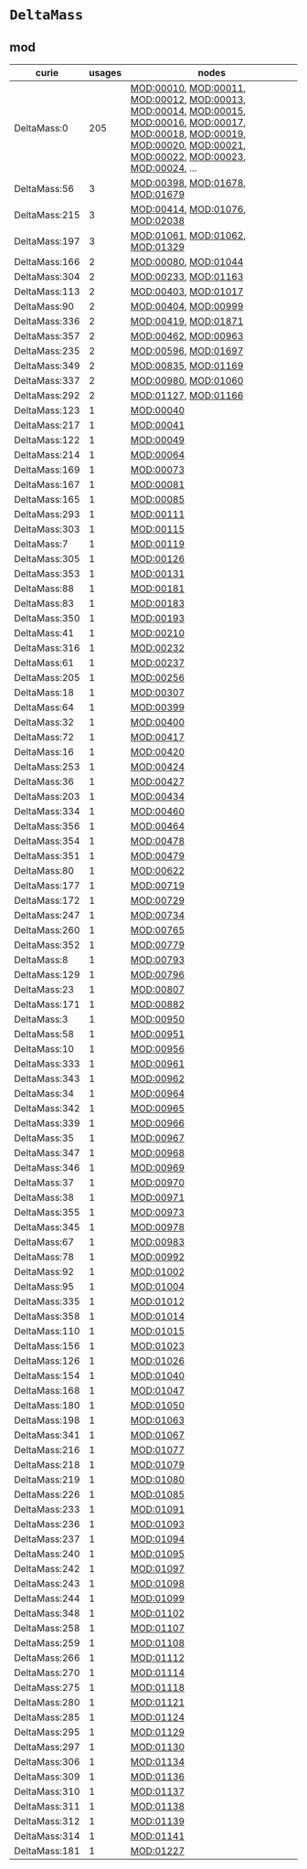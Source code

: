 # `DeltaMass`

## mod

| curie         |   usages | nodes                                                                                                                                                                                                                                                                                                                                                                                                                                                                                                                                                                                                                                                                                                                                |
|---------------|----------|--------------------------------------------------------------------------------------------------------------------------------------------------------------------------------------------------------------------------------------------------------------------------------------------------------------------------------------------------------------------------------------------------------------------------------------------------------------------------------------------------------------------------------------------------------------------------------------------------------------------------------------------------------------------------------------------------------------------------------------|
| DeltaMass:0   |      205 | [MOD:00010](https://bioregistry.io/MOD:00010), [MOD:00011](https://bioregistry.io/MOD:00011), [MOD:00012](https://bioregistry.io/MOD:00012), [MOD:00013](https://bioregistry.io/MOD:00013), [MOD:00014](https://bioregistry.io/MOD:00014), [MOD:00015](https://bioregistry.io/MOD:00015), [MOD:00016](https://bioregistry.io/MOD:00016), [MOD:00017](https://bioregistry.io/MOD:00017), [MOD:00018](https://bioregistry.io/MOD:00018), [MOD:00019](https://bioregistry.io/MOD:00019), [MOD:00020](https://bioregistry.io/MOD:00020), [MOD:00021](https://bioregistry.io/MOD:00021), [MOD:00022](https://bioregistry.io/MOD:00022), [MOD:00023](https://bioregistry.io/MOD:00023), [MOD:00024](https://bioregistry.io/MOD:00024), ... |
| DeltaMass:56  |        3 | [MOD:00398](https://bioregistry.io/MOD:00398), [MOD:01678](https://bioregistry.io/MOD:01678), [MOD:01679](https://bioregistry.io/MOD:01679)                                                                                                                                                                                                                                                                                                                                                                                                                                                                                                                                                                                          |
| DeltaMass:215 |        3 | [MOD:00414](https://bioregistry.io/MOD:00414), [MOD:01076](https://bioregistry.io/MOD:01076), [MOD:02038](https://bioregistry.io/MOD:02038)                                                                                                                                                                                                                                                                                                                                                                                                                                                                                                                                                                                          |
| DeltaMass:197 |        3 | [MOD:01061](https://bioregistry.io/MOD:01061), [MOD:01062](https://bioregistry.io/MOD:01062), [MOD:01329](https://bioregistry.io/MOD:01329)                                                                                                                                                                                                                                                                                                                                                                                                                                                                                                                                                                                          |
| DeltaMass:166 |        2 | [MOD:00080](https://bioregistry.io/MOD:00080), [MOD:01044](https://bioregistry.io/MOD:01044)                                                                                                                                                                                                                                                                                                                                                                                                                                                                                                                                                                                                                                         |
| DeltaMass:304 |        2 | [MOD:00233](https://bioregistry.io/MOD:00233), [MOD:01163](https://bioregistry.io/MOD:01163)                                                                                                                                                                                                                                                                                                                                                                                                                                                                                                                                                                                                                                         |
| DeltaMass:113 |        2 | [MOD:00403](https://bioregistry.io/MOD:00403), [MOD:01017](https://bioregistry.io/MOD:01017)                                                                                                                                                                                                                                                                                                                                                                                                                                                                                                                                                                                                                                         |
| DeltaMass:90  |        2 | [MOD:00404](https://bioregistry.io/MOD:00404), [MOD:00999](https://bioregistry.io/MOD:00999)                                                                                                                                                                                                                                                                                                                                                                                                                                                                                                                                                                                                                                         |
| DeltaMass:336 |        2 | [MOD:00419](https://bioregistry.io/MOD:00419), [MOD:01871](https://bioregistry.io/MOD:01871)                                                                                                                                                                                                                                                                                                                                                                                                                                                                                                                                                                                                                                         |
| DeltaMass:357 |        2 | [MOD:00462](https://bioregistry.io/MOD:00462), [MOD:00963](https://bioregistry.io/MOD:00963)                                                                                                                                                                                                                                                                                                                                                                                                                                                                                                                                                                                                                                         |
| DeltaMass:235 |        2 | [MOD:00596](https://bioregistry.io/MOD:00596), [MOD:01697](https://bioregistry.io/MOD:01697)                                                                                                                                                                                                                                                                                                                                                                                                                                                                                                                                                                                                                                         |
| DeltaMass:349 |        2 | [MOD:00835](https://bioregistry.io/MOD:00835), [MOD:01169](https://bioregistry.io/MOD:01169)                                                                                                                                                                                                                                                                                                                                                                                                                                                                                                                                                                                                                                         |
| DeltaMass:337 |        2 | [MOD:00980](https://bioregistry.io/MOD:00980), [MOD:01060](https://bioregistry.io/MOD:01060)                                                                                                                                                                                                                                                                                                                                                                                                                                                                                                                                                                                                                                         |
| DeltaMass:292 |        2 | [MOD:01127](https://bioregistry.io/MOD:01127), [MOD:01166](https://bioregistry.io/MOD:01166)                                                                                                                                                                                                                                                                                                                                                                                                                                                                                                                                                                                                                                         |
| DeltaMass:123 |        1 | [MOD:00040](https://bioregistry.io/MOD:00040)                                                                                                                                                                                                                                                                                                                                                                                                                                                                                                                                                                                                                                                                                        |
| DeltaMass:217 |        1 | [MOD:00041](https://bioregistry.io/MOD:00041)                                                                                                                                                                                                                                                                                                                                                                                                                                                                                                                                                                                                                                                                                        |
| DeltaMass:122 |        1 | [MOD:00049](https://bioregistry.io/MOD:00049)                                                                                                                                                                                                                                                                                                                                                                                                                                                                                                                                                                                                                                                                                        |
| DeltaMass:214 |        1 | [MOD:00064](https://bioregistry.io/MOD:00064)                                                                                                                                                                                                                                                                                                                                                                                                                                                                                                                                                                                                                                                                                        |
| DeltaMass:169 |        1 | [MOD:00073](https://bioregistry.io/MOD:00073)                                                                                                                                                                                                                                                                                                                                                                                                                                                                                                                                                                                                                                                                                        |
| DeltaMass:167 |        1 | [MOD:00081](https://bioregistry.io/MOD:00081)                                                                                                                                                                                                                                                                                                                                                                                                                                                                                                                                                                                                                                                                                        |
| DeltaMass:165 |        1 | [MOD:00085](https://bioregistry.io/MOD:00085)                                                                                                                                                                                                                                                                                                                                                                                                                                                                                                                                                                                                                                                                                        |
| DeltaMass:293 |        1 | [MOD:00111](https://bioregistry.io/MOD:00111)                                                                                                                                                                                                                                                                                                                                                                                                                                                                                                                                                                                                                                                                                        |
| DeltaMass:303 |        1 | [MOD:00115](https://bioregistry.io/MOD:00115)                                                                                                                                                                                                                                                                                                                                                                                                                                                                                                                                                                                                                                                                                        |
| DeltaMass:7   |        1 | [MOD:00119](https://bioregistry.io/MOD:00119)                                                                                                                                                                                                                                                                                                                                                                                                                                                                                                                                                                                                                                                                                        |
| DeltaMass:305 |        1 | [MOD:00126](https://bioregistry.io/MOD:00126)                                                                                                                                                                                                                                                                                                                                                                                                                                                                                                                                                                                                                                                                                        |
| DeltaMass:353 |        1 | [MOD:00131](https://bioregistry.io/MOD:00131)                                                                                                                                                                                                                                                                                                                                                                                                                                                                                                                                                                                                                                                                                        |
| DeltaMass:88  |        1 | [MOD:00181](https://bioregistry.io/MOD:00181)                                                                                                                                                                                                                                                                                                                                                                                                                                                                                                                                                                                                                                                                                        |
| DeltaMass:83  |        1 | [MOD:00183](https://bioregistry.io/MOD:00183)                                                                                                                                                                                                                                                                                                                                                                                                                                                                                                                                                                                                                                                                                        |
| DeltaMass:350 |        1 | [MOD:00193](https://bioregistry.io/MOD:00193)                                                                                                                                                                                                                                                                                                                                                                                                                                                                                                                                                                                                                                                                                        |
| DeltaMass:41  |        1 | [MOD:00210](https://bioregistry.io/MOD:00210)                                                                                                                                                                                                                                                                                                                                                                                                                                                                                                                                                                                                                                                                                        |
| DeltaMass:316 |        1 | [MOD:00232](https://bioregistry.io/MOD:00232)                                                                                                                                                                                                                                                                                                                                                                                                                                                                                                                                                                                                                                                                                        |
| DeltaMass:61  |        1 | [MOD:00237](https://bioregistry.io/MOD:00237)                                                                                                                                                                                                                                                                                                                                                                                                                                                                                                                                                                                                                                                                                        |
| DeltaMass:205 |        1 | [MOD:00256](https://bioregistry.io/MOD:00256)                                                                                                                                                                                                                                                                                                                                                                                                                                                                                                                                                                                                                                                                                        |
| DeltaMass:18  |        1 | [MOD:00307](https://bioregistry.io/MOD:00307)                                                                                                                                                                                                                                                                                                                                                                                                                                                                                                                                                                                                                                                                                        |
| DeltaMass:64  |        1 | [MOD:00399](https://bioregistry.io/MOD:00399)                                                                                                                                                                                                                                                                                                                                                                                                                                                                                                                                                                                                                                                                                        |
| DeltaMass:32  |        1 | [MOD:00400](https://bioregistry.io/MOD:00400)                                                                                                                                                                                                                                                                                                                                                                                                                                                                                                                                                                                                                                                                                        |
| DeltaMass:72  |        1 | [MOD:00417](https://bioregistry.io/MOD:00417)                                                                                                                                                                                                                                                                                                                                                                                                                                                                                                                                                                                                                                                                                        |
| DeltaMass:16  |        1 | [MOD:00420](https://bioregistry.io/MOD:00420)                                                                                                                                                                                                                                                                                                                                                                                                                                                                                                                                                                                                                                                                                        |
| DeltaMass:253 |        1 | [MOD:00424](https://bioregistry.io/MOD:00424)                                                                                                                                                                                                                                                                                                                                                                                                                                                                                                                                                                                                                                                                                        |
| DeltaMass:36  |        1 | [MOD:00427](https://bioregistry.io/MOD:00427)                                                                                                                                                                                                                                                                                                                                                                                                                                                                                                                                                                                                                                                                                        |
| DeltaMass:203 |        1 | [MOD:00434](https://bioregistry.io/MOD:00434)                                                                                                                                                                                                                                                                                                                                                                                                                                                                                                                                                                                                                                                                                        |
| DeltaMass:334 |        1 | [MOD:00460](https://bioregistry.io/MOD:00460)                                                                                                                                                                                                                                                                                                                                                                                                                                                                                                                                                                                                                                                                                        |
| DeltaMass:356 |        1 | [MOD:00464](https://bioregistry.io/MOD:00464)                                                                                                                                                                                                                                                                                                                                                                                                                                                                                                                                                                                                                                                                                        |
| DeltaMass:354 |        1 | [MOD:00478](https://bioregistry.io/MOD:00478)                                                                                                                                                                                                                                                                                                                                                                                                                                                                                                                                                                                                                                                                                        |
| DeltaMass:351 |        1 | [MOD:00479](https://bioregistry.io/MOD:00479)                                                                                                                                                                                                                                                                                                                                                                                                                                                                                                                                                                                                                                                                                        |
| DeltaMass:80  |        1 | [MOD:00622](https://bioregistry.io/MOD:00622)                                                                                                                                                                                                                                                                                                                                                                                                                                                                                                                                                                                                                                                                                        |
| DeltaMass:177 |        1 | [MOD:00719](https://bioregistry.io/MOD:00719)                                                                                                                                                                                                                                                                                                                                                                                                                                                                                                                                                                                                                                                                                        |
| DeltaMass:172 |        1 | [MOD:00729](https://bioregistry.io/MOD:00729)                                                                                                                                                                                                                                                                                                                                                                                                                                                                                                                                                                                                                                                                                        |
| DeltaMass:247 |        1 | [MOD:00734](https://bioregistry.io/MOD:00734)                                                                                                                                                                                                                                                                                                                                                                                                                                                                                                                                                                                                                                                                                        |
| DeltaMass:260 |        1 | [MOD:00765](https://bioregistry.io/MOD:00765)                                                                                                                                                                                                                                                                                                                                                                                                                                                                                                                                                                                                                                                                                        |
| DeltaMass:352 |        1 | [MOD:00779](https://bioregistry.io/MOD:00779)                                                                                                                                                                                                                                                                                                                                                                                                                                                                                                                                                                                                                                                                                        |
| DeltaMass:8   |        1 | [MOD:00793](https://bioregistry.io/MOD:00793)                                                                                                                                                                                                                                                                                                                                                                                                                                                                                                                                                                                                                                                                                        |
| DeltaMass:129 |        1 | [MOD:00796](https://bioregistry.io/MOD:00796)                                                                                                                                                                                                                                                                                                                                                                                                                                                                                                                                                                                                                                                                                        |
| DeltaMass:23  |        1 | [MOD:00807](https://bioregistry.io/MOD:00807)                                                                                                                                                                                                                                                                                                                                                                                                                                                                                                                                                                                                                                                                                        |
| DeltaMass:171 |        1 | [MOD:00882](https://bioregistry.io/MOD:00882)                                                                                                                                                                                                                                                                                                                                                                                                                                                                                                                                                                                                                                                                                        |
| DeltaMass:3   |        1 | [MOD:00950](https://bioregistry.io/MOD:00950)                                                                                                                                                                                                                                                                                                                                                                                                                                                                                                                                                                                                                                                                                        |
| DeltaMass:58  |        1 | [MOD:00951](https://bioregistry.io/MOD:00951)                                                                                                                                                                                                                                                                                                                                                                                                                                                                                                                                                                                                                                                                                        |
| DeltaMass:10  |        1 | [MOD:00956](https://bioregistry.io/MOD:00956)                                                                                                                                                                                                                                                                                                                                                                                                                                                                                                                                                                                                                                                                                        |
| DeltaMass:333 |        1 | [MOD:00961](https://bioregistry.io/MOD:00961)                                                                                                                                                                                                                                                                                                                                                                                                                                                                                                                                                                                                                                                                                        |
| DeltaMass:343 |        1 | [MOD:00962](https://bioregistry.io/MOD:00962)                                                                                                                                                                                                                                                                                                                                                                                                                                                                                                                                                                                                                                                                                        |
| DeltaMass:34  |        1 | [MOD:00964](https://bioregistry.io/MOD:00964)                                                                                                                                                                                                                                                                                                                                                                                                                                                                                                                                                                                                                                                                                        |
| DeltaMass:342 |        1 | [MOD:00965](https://bioregistry.io/MOD:00965)                                                                                                                                                                                                                                                                                                                                                                                                                                                                                                                                                                                                                                                                                        |
| DeltaMass:339 |        1 | [MOD:00966](https://bioregistry.io/MOD:00966)                                                                                                                                                                                                                                                                                                                                                                                                                                                                                                                                                                                                                                                                                        |
| DeltaMass:35  |        1 | [MOD:00967](https://bioregistry.io/MOD:00967)                                                                                                                                                                                                                                                                                                                                                                                                                                                                                                                                                                                                                                                                                        |
| DeltaMass:347 |        1 | [MOD:00968](https://bioregistry.io/MOD:00968)                                                                                                                                                                                                                                                                                                                                                                                                                                                                                                                                                                                                                                                                                        |
| DeltaMass:346 |        1 | [MOD:00969](https://bioregistry.io/MOD:00969)                                                                                                                                                                                                                                                                                                                                                                                                                                                                                                                                                                                                                                                                                        |
| DeltaMass:37  |        1 | [MOD:00970](https://bioregistry.io/MOD:00970)                                                                                                                                                                                                                                                                                                                                                                                                                                                                                                                                                                                                                                                                                        |
| DeltaMass:38  |        1 | [MOD:00971](https://bioregistry.io/MOD:00971)                                                                                                                                                                                                                                                                                                                                                                                                                                                                                                                                                                                                                                                                                        |
| DeltaMass:355 |        1 | [MOD:00973](https://bioregistry.io/MOD:00973)                                                                                                                                                                                                                                                                                                                                                                                                                                                                                                                                                                                                                                                                                        |
| DeltaMass:345 |        1 | [MOD:00978](https://bioregistry.io/MOD:00978)                                                                                                                                                                                                                                                                                                                                                                                                                                                                                                                                                                                                                                                                                        |
| DeltaMass:67  |        1 | [MOD:00983](https://bioregistry.io/MOD:00983)                                                                                                                                                                                                                                                                                                                                                                                                                                                                                                                                                                                                                                                                                        |
| DeltaMass:78  |        1 | [MOD:00992](https://bioregistry.io/MOD:00992)                                                                                                                                                                                                                                                                                                                                                                                                                                                                                                                                                                                                                                                                                        |
| DeltaMass:92  |        1 | [MOD:01002](https://bioregistry.io/MOD:01002)                                                                                                                                                                                                                                                                                                                                                                                                                                                                                                                                                                                                                                                                                        |
| DeltaMass:95  |        1 | [MOD:01004](https://bioregistry.io/MOD:01004)                                                                                                                                                                                                                                                                                                                                                                                                                                                                                                                                                                                                                                                                                        |
| DeltaMass:335 |        1 | [MOD:01012](https://bioregistry.io/MOD:01012)                                                                                                                                                                                                                                                                                                                                                                                                                                                                                                                                                                                                                                                                                        |
| DeltaMass:358 |        1 | [MOD:01014](https://bioregistry.io/MOD:01014)                                                                                                                                                                                                                                                                                                                                                                                                                                                                                                                                                                                                                                                                                        |
| DeltaMass:110 |        1 | [MOD:01015](https://bioregistry.io/MOD:01015)                                                                                                                                                                                                                                                                                                                                                                                                                                                                                                                                                                                                                                                                                        |
| DeltaMass:156 |        1 | [MOD:01023](https://bioregistry.io/MOD:01023)                                                                                                                                                                                                                                                                                                                                                                                                                                                                                                                                                                                                                                                                                        |
| DeltaMass:126 |        1 | [MOD:01026](https://bioregistry.io/MOD:01026)                                                                                                                                                                                                                                                                                                                                                                                                                                                                                                                                                                                                                                                                                        |
| DeltaMass:154 |        1 | [MOD:01040](https://bioregistry.io/MOD:01040)                                                                                                                                                                                                                                                                                                                                                                                                                                                                                                                                                                                                                                                                                        |
| DeltaMass:168 |        1 | [MOD:01047](https://bioregistry.io/MOD:01047)                                                                                                                                                                                                                                                                                                                                                                                                                                                                                                                                                                                                                                                                                        |
| DeltaMass:180 |        1 | [MOD:01050](https://bioregistry.io/MOD:01050)                                                                                                                                                                                                                                                                                                                                                                                                                                                                                                                                                                                                                                                                                        |
| DeltaMass:198 |        1 | [MOD:01063](https://bioregistry.io/MOD:01063)                                                                                                                                                                                                                                                                                                                                                                                                                                                                                                                                                                                                                                                                                        |
| DeltaMass:341 |        1 | [MOD:01067](https://bioregistry.io/MOD:01067)                                                                                                                                                                                                                                                                                                                                                                                                                                                                                                                                                                                                                                                                                        |
| DeltaMass:216 |        1 | [MOD:01077](https://bioregistry.io/MOD:01077)                                                                                                                                                                                                                                                                                                                                                                                                                                                                                                                                                                                                                                                                                        |
| DeltaMass:218 |        1 | [MOD:01079](https://bioregistry.io/MOD:01079)                                                                                                                                                                                                                                                                                                                                                                                                                                                                                                                                                                                                                                                                                        |
| DeltaMass:219 |        1 | [MOD:01080](https://bioregistry.io/MOD:01080)                                                                                                                                                                                                                                                                                                                                                                                                                                                                                                                                                                                                                                                                                        |
| DeltaMass:226 |        1 | [MOD:01085](https://bioregistry.io/MOD:01085)                                                                                                                                                                                                                                                                                                                                                                                                                                                                                                                                                                                                                                                                                        |
| DeltaMass:233 |        1 | [MOD:01091](https://bioregistry.io/MOD:01091)                                                                                                                                                                                                                                                                                                                                                                                                                                                                                                                                                                                                                                                                                        |
| DeltaMass:236 |        1 | [MOD:01093](https://bioregistry.io/MOD:01093)                                                                                                                                                                                                                                                                                                                                                                                                                                                                                                                                                                                                                                                                                        |
| DeltaMass:237 |        1 | [MOD:01094](https://bioregistry.io/MOD:01094)                                                                                                                                                                                                                                                                                                                                                                                                                                                                                                                                                                                                                                                                                        |
| DeltaMass:240 |        1 | [MOD:01095](https://bioregistry.io/MOD:01095)                                                                                                                                                                                                                                                                                                                                                                                                                                                                                                                                                                                                                                                                                        |
| DeltaMass:242 |        1 | [MOD:01097](https://bioregistry.io/MOD:01097)                                                                                                                                                                                                                                                                                                                                                                                                                                                                                                                                                                                                                                                                                        |
| DeltaMass:243 |        1 | [MOD:01098](https://bioregistry.io/MOD:01098)                                                                                                                                                                                                                                                                                                                                                                                                                                                                                                                                                                                                                                                                                        |
| DeltaMass:244 |        1 | [MOD:01099](https://bioregistry.io/MOD:01099)                                                                                                                                                                                                                                                                                                                                                                                                                                                                                                                                                                                                                                                                                        |
| DeltaMass:348 |        1 | [MOD:01102](https://bioregistry.io/MOD:01102)                                                                                                                                                                                                                                                                                                                                                                                                                                                                                                                                                                                                                                                                                        |
| DeltaMass:258 |        1 | [MOD:01107](https://bioregistry.io/MOD:01107)                                                                                                                                                                                                                                                                                                                                                                                                                                                                                                                                                                                                                                                                                        |
| DeltaMass:259 |        1 | [MOD:01108](https://bioregistry.io/MOD:01108)                                                                                                                                                                                                                                                                                                                                                                                                                                                                                                                                                                                                                                                                                        |
| DeltaMass:266 |        1 | [MOD:01112](https://bioregistry.io/MOD:01112)                                                                                                                                                                                                                                                                                                                                                                                                                                                                                                                                                                                                                                                                                        |
| DeltaMass:270 |        1 | [MOD:01114](https://bioregistry.io/MOD:01114)                                                                                                                                                                                                                                                                                                                                                                                                                                                                                                                                                                                                                                                                                        |
| DeltaMass:275 |        1 | [MOD:01118](https://bioregistry.io/MOD:01118)                                                                                                                                                                                                                                                                                                                                                                                                                                                                                                                                                                                                                                                                                        |
| DeltaMass:280 |        1 | [MOD:01121](https://bioregistry.io/MOD:01121)                                                                                                                                                                                                                                                                                                                                                                                                                                                                                                                                                                                                                                                                                        |
| DeltaMass:285 |        1 | [MOD:01124](https://bioregistry.io/MOD:01124)                                                                                                                                                                                                                                                                                                                                                                                                                                                                                                                                                                                                                                                                                        |
| DeltaMass:295 |        1 | [MOD:01129](https://bioregistry.io/MOD:01129)                                                                                                                                                                                                                                                                                                                                                                                                                                                                                                                                                                                                                                                                                        |
| DeltaMass:297 |        1 | [MOD:01130](https://bioregistry.io/MOD:01130)                                                                                                                                                                                                                                                                                                                                                                                                                                                                                                                                                                                                                                                                                        |
| DeltaMass:306 |        1 | [MOD:01134](https://bioregistry.io/MOD:01134)                                                                                                                                                                                                                                                                                                                                                                                                                                                                                                                                                                                                                                                                                        |
| DeltaMass:309 |        1 | [MOD:01136](https://bioregistry.io/MOD:01136)                                                                                                                                                                                                                                                                                                                                                                                                                                                                                                                                                                                                                                                                                        |
| DeltaMass:310 |        1 | [MOD:01137](https://bioregistry.io/MOD:01137)                                                                                                                                                                                                                                                                                                                                                                                                                                                                                                                                                                                                                                                                                        |
| DeltaMass:311 |        1 | [MOD:01138](https://bioregistry.io/MOD:01138)                                                                                                                                                                                                                                                                                                                                                                                                                                                                                                                                                                                                                                                                                        |
| DeltaMass:312 |        1 | [MOD:01139](https://bioregistry.io/MOD:01139)                                                                                                                                                                                                                                                                                                                                                                                                                                                                                                                                                                                                                                                                                        |
| DeltaMass:314 |        1 | [MOD:01141](https://bioregistry.io/MOD:01141)                                                                                                                                                                                                                                                                                                                                                                                                                                                                                                                                                                                                                                                                                        |
| DeltaMass:181 |        1 | [MOD:01227](https://bioregistry.io/MOD:01227)                                                                                                                                                                                                                                                                                                                                                                                                                                                                                                                                                                                                                                                                                        |

